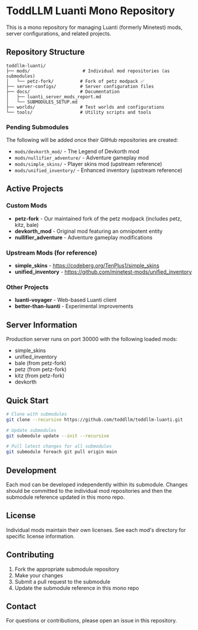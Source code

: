 # ToddLLM Luanti Mono Repository

This is a mono repository for managing Luanti (formerly Minetest) mods, server configurations, and related projects.

## Repository Structure

```
toddllm-luanti/
├── mods/                    # Individual mod repositories (as submodules)
│   └── petz-fork/          # Fork of petz modpack ✅
├── server-configs/         # Server configuration files
├── docs/                   # Documentation
│   ├── luanti_server_mods_report.md
│   └── SUBMODULES_SETUP.md
├── worlds/                 # Test worlds and configurations
└── tools/                  # Utility scripts and tools
```

### Pending Submodules
The following will be added once their GitHub repositories are created:
- `mods/devkorth_mod/` - The Legend of Devkorth mod
- `mods/nullifier_adventure/` - Adventure gameplay mod
- `mods/simple_skins/` - Player skins mod (upstream reference)
- `mods/unified_inventory/` - Enhanced inventory (upstream reference)

## Active Projects

### Custom Mods
- **petz-fork** - Our maintained fork of the petz modpack (includes petz, kitz, bale)
- **devkorth_mod** - Original mod featuring an omnipotent entity
- **nullifier_adventure** - Adventure gameplay modifications

### Upstream Mods (for reference)
- **simple_skins** - https://codeberg.org/TenPlus1/simple_skins
- **unified_inventory** - https://github.com/minetest-mods/unified_inventory

### Other Projects
- **luanti-voyager** - Web-based Luanti client
- **better-than-luanti** - Experimental improvements

## Server Information

Production server runs on port 30000 with the following loaded mods:
- simple_skins
- unified_inventory  
- bale (from petz-fork)
- petz (from petz-fork)
- kitz (from petz-fork)
- devkorth

## Quick Start

```bash
# Clone with submodules
git clone --recursive https://github.com/toddllm/toddllm-luanti.git

# Update submodules
git submodule update --init --recursive

# Pull latest changes for all submodules
git submodule foreach git pull origin main
```

## Development

Each mod can be developed independently within its submodule. Changes should be committed to the individual mod repositories and then the submodule reference updated in this mono repo.

## License

Individual mods maintain their own licenses. See each mod's directory for specific license information.

## Contributing

1. Fork the appropriate submodule repository
2. Make your changes
3. Submit a pull request to the submodule
4. Update the submodule reference in this mono repo

## Contact

For questions or contributions, please open an issue in this repository.